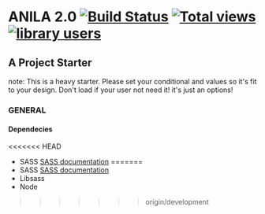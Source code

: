 # ANILA 2.0 [![Build Status](https://travis-ci.org/bravocado/anila.png?branch=master)](https://travis-ci.org/bravocado/anila) [![Total views](https://sourcegraph.com/api/repos/github.com/bravocado/anila/counters/views.png)](https://sourcegraph.com/github.com/bravocado/anila) [![library users](https://sourcegraph.com/api/repos/github.com/bravocado/anila/badges/library-users.png)](https://sourcegraph.com/github.com/bravocado/anila)

## A Project Starter

note: This is a heavy starter. Please set your conditional and values so it's fit to your design. Don't load if your user not need it! it's just an options!

### GENERAL

#### Dependecies

<<<<<<< HEAD
- SASS [SASS documentation](http://sass-lang.com/documentation/file.SASS_REFERENCE.html)
=======
- SASS [SASS documentation](http://sass-lang.com/documentation/file.SASS_REFERENCE.html)
- Libsass
- Node
>>>>>>> origin/development
